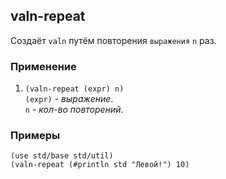 ## valn-repeat
Создаёт `valn` путём повторения `выражения` `n` раз.

### Применение

1. `(valn-repeat (expr) n)`<br>
`(expr)` - _выражение_.<br>
`n` - _кол-во повторений_.

### Примеры

```pihta
(use std/base std/util)
(valn-repeat (#println std "Левой!") 10)
```